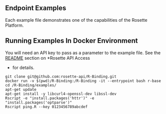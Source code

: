 ## Endpoint Examples

Each example file demonstrates one of the capabilities of the Rosette Platform.

## Running Examples In Docker Environment

You will need an API key to pass as a parameter to the example file.  See the [README](../README.md) section on *Rosette API Access
* for details.

```
git clone git@github.com:rosette-api/R-Binding.git
docker run -v $(pwd)/R-Binding:/R-Binding -it --entrypoint bash r-base
cd /R-Binding/examples/
apt-get update
apt-get install -y libcurl4-openssl-dev libssl-dev
Rscript -e "install.packages('httr')" -e "install.packages('optparse')"
Rscript ping.R --key 0123456789abcdef
```
